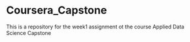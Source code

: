 # Coursera_Capstone
This is a repository for the week1 assignment ot the course Applied Data Science Capstone
